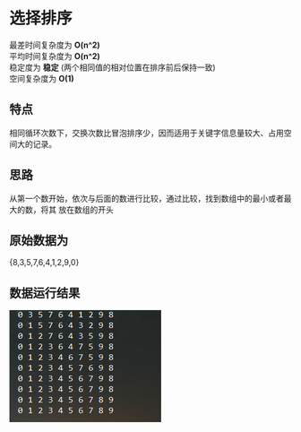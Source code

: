 # 选择排序

最差时间复杂度为 **O(n^2)**  
平均时间复杂度为 **O(n^2)**  
稳定度为 **稳定** (两个相同值的相对位置在排序前后保持一致)  
空间复杂度为 **O(1)**

## 特点
相同循环次数下，交换次数比冒泡排序少，因而适用于关键字信息量较大、占用空间大的记录。

## 思路
从第一个数开始，依次与后面的数进行比较，通过比较，找到数组中的最小或者最大的数，将其
放在数组的开头


## 原始数据为
 {8,3,5,7,6,4,1,2,9,0}  
## 数据运行结果   
![Result](ChooseSort.png)